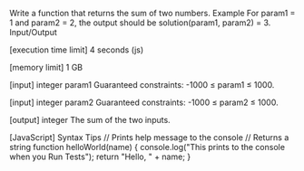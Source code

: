 Write a function that returns the sum of two numbers.
Example
For param1 = 1 and param2 = 2, the output should be
solution(param1, param2) = 3.
Input/Output


[execution time limit] 4 seconds (js)


[memory limit] 1 GB


[input] integer param1
Guaranteed constraints:
-1000 ≤ param1 ≤ 1000.


[input] integer param2
Guaranteed constraints:
-1000 ≤ param2 ≤ 1000.


[output] integer
The sum of the two inputs.


[JavaScript] Syntax Tips
// Prints help message to the console
// Returns a string
function helloWorld(name) {
    console.log("This prints to the console when you Run Tests");
    return "Hello, " + name;
}


